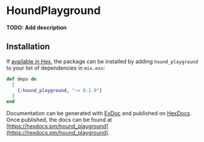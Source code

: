 # HoundPlayground

**TODO: Add description**

## Installation

If [available in Hex](https://hex.pm/docs/publish), the package can be installed
by adding `hound_playground` to your list of dependencies in `mix.exs`:

```elixir
def deps do
  [
    {:hound_playground, "~> 0.1.0"}
  ]
end
```

Documentation can be generated with [ExDoc](https://github.com/elixir-lang/ex_doc)
and published on [HexDocs](https://hexdocs.pm). Once published, the docs can
be found at [https://hexdocs.pm/hound_playground](https://hexdocs.pm/hound_playground).

